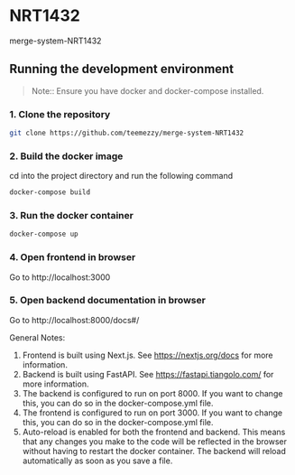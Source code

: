 # NRT1432
merge-system-NRT1432
## Running the development environment

> Note:: Ensure you have docker and docker-compose installed.

### 1. Clone the repository

```bash
git clone https://github.com/teemezzy/merge-system-NRT1432
```

### 2. Build the docker image
cd into the project directory and run the following command

```bash
docker-compose build
```

### 3. Run the docker container

```bash
docker-compose up
```

### 4. Open frontend in browser
Go to http://localhost:3000

### 5. Open backend documentation in browser
Go to http://localhost:8000/docs#/

General Notes:
1. Frontend is built using Next.js. See https://nextjs.org/docs for more information.
2. Backend is built using FastAPI. See https://fastapi.tiangolo.com/ for more information.
3. The backend is configured to run on port 8000. If you want to change this, you can do so in the docker-compose.yml file.
4. The frontend is configured to run on port 3000. If you want to change this, you can do so in the docker-compose.yml file.
5. Auto-reload is enabled for both the frontend and backend. This means that any changes you make to the code will be reflected in the browser without having to restart the docker container. The backend will reload automatically as soon as you save a file.
